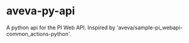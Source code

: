 # aveva-py-api
A python api for the PI Web API. Inspired by 'aveva/sample-pi_webapi-common_actions-python'.
